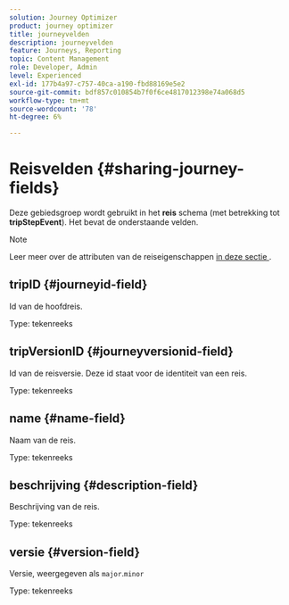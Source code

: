 ```yaml
---
solution: Journey Optimizer
product: journey optimizer
title: journeyvelden
description: journeyvelden
feature: Journeys, Reporting
topic: Content Management
role: Developer, Admin
level: Experienced
exl-id: 177b4a97-c757-40ca-a190-fbd88169e5e2
source-git-commit: bdf857c010854b7f0f6ce4817012398e74a068d5
workflow-type: tm+mt
source-wordcount: '78'
ht-degree: 6%

---
```


# Reisvelden {#sharing-journey-fields}

Deze gebiedsgroep wordt gebruikt in het **reis** schema (met betrekking tot **tripStepEvent**). Het bevat de onderstaande velden.


>[!NOTE]
>
>Leer meer over de attributen van de reiseigenschappen [ in deze sectie ](../building-journeys/expression/journey-properties.md#journey-propertoes-fields).


## tripID {#journeyid-field}

Id van de hoofdreis.

Type: tekenreeks

## tripVersionID {#journeyversionid-field}

Id van de reisversie. Deze id staat voor de identiteit van een reis.

Type: tekenreeks

## name {#name-field}

Naam van de reis.

Type: tekenreeks

## beschrijving {#description-field}

Beschrijving van de reis.

Type: tekenreeks

## versie {#version-field}

Versie, weergegeven als `major`.`minor`

Type: tekenreeks
